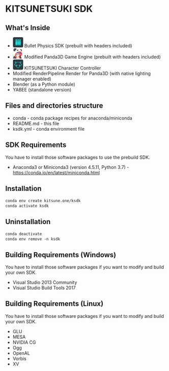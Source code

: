 KITSUNETSUKI SDK
================


What's Inside
-------------

* ![logo](conda/bullet/icon_32.png) Bullet Physics SDK (prebuilt with headers included)
* ![logo](conda/panda3d/icon_32.png) Modified Panda3D Game Engine (prebuilt with headers included)
* ![logo](conda/kcc/icon_32.png) KITSUNETSUKI Character Controller
* Modified RenderPipeline Render for Panda3D (with native lighting manager enabled)
* Blender (as a Python module)
* YABEE (standalone version)


Files and directories structure
-------------------------------

* conda - conda package recipes for anaconda/miniconda
* README.md - this file
* ksdk.yml - conda environment file


SDK Requirements
----------------

You have to install those software packages to use the prebuild SDK.

* Anaconda3 or Miniconda3 (version 4.5.11, Python 3.7) - https://conda.io/en/latest/miniconda.html


Installation
------------

```
conda env create kitsune.one/ksdk
conda activate ksdk
```


Uninstallation
------------

```
conda deactivate
conda env remove -n ksdk
```


Building Requirements (Windows)
-------------------------------

You have to install those software packages if you want to modify and build your own SDK.

* Visual Studio 2013 Community
* Visual Studio Build Tools 2017


Building Requirements (Linux)
-----------------------------

You have to install those software packages if you want to modify and build your own SDK.

* GLU
* MESA
* NVIDIA CG
* Ogg
* OpenAL
* Vorbis
* XV
